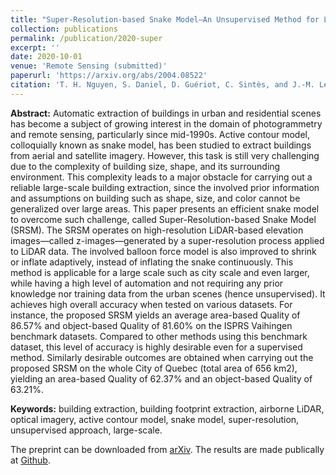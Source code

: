 ```yaml
---
title: "Super-Resolution-based Snake Model—An Unsupervised Method for Large-Scale Building Extraction using Airborne LiDAR Data and Optical Image"
collection: publications
permalink: /publication/2020-super
excerpt: ''
date: 2020-10-01
venue: 'Remote Sensing (submitted)'
paperurl: 'https://arxiv.org/abs/2004.08522'
citation: 'T. H. Nguyen, S. Daniel, D. Guériot, C. Sintès, and J.-M. Le Caillec. (2020). &quot;Super-Resolution-based Snake Model—An Unsupervised Method for Large-Scale Building Extraction using Airborne LiDAR Data and Optical Image.&quot; <i>arXiv preprint arXiv:2004.08522</i>. X(x).'
---
```



<!-- ---
title: "Super-Resolution-based Snake Model—An Unsupervised Method for Large-Scale Building Extraction using Airborne LiDAR Data and Optical Image"
collection: publications
permalink: /publication/2020-super
excerpt: ''
date: 2020-12-31
venue: 'Remote Sensing (submitted)'
paperurl: 'https://arxiv.org/abs/2004.08522'
citation: 'T. H. Nguyen, S. Daniel, D. Guériot, C. Sintès, and J.-M. Le Caillec. (2020). &quot;Super-Resolution-based Snake Model—An Unsupervised Method for Large-Scale Building Extraction using Airborne LiDAR Data and Optical Image.&quot; <i>arXiv preprint arXiv:2004.08522</i>.' -->

**Abstract:** Automatic extraction of buildings in urban and residential scenes has become a subject of growing interest in the domain of photogrammetry and remote sensing, particularly since mid-1990s. Active contour model, colloquially known as snake model, has been studied to extract buildings from aerial and satellite imagery. However, this task is still very challenging due to the complexity of building size, shape, and its surrounding environment. This complexity leads to a major obstacle for carrying out a reliable large-scale building extraction, since the involved prior information and assumptions on building such as shape, size, and color cannot be generalized over large areas. This paper presents an efficient snake model to overcome such challenge, called Super-Resolution-based Snake Model (SRSM). The SRSM operates on high-resolution LiDAR-based elevation images—called z-images—generated by a super-resolution process applied to LiDAR data. The involved balloon force model is also improved to shrink or inflate adaptively, instead of inflating the snake continuously. This method is applicable for a large scale such as city scale and even larger, while having a high level of automation and not requiring any prior knowledge nor training data from the urban scenes (hence unsupervised). It achieves high overall accuracy when tested on various datasets. For instance, the proposed SRSM yields an average area-based Quality of 86.57% and object-based Quality of 81.60% on the ISPRS Vaihingen benchmark datasets. Compared to other methods using this benchmark dataset, this level of accuracy is highly desirable even for a supervised method. Similarly desirable outcomes are obtained when carrying out the proposed SRSM on the whole City of Quebec (total area of 656 km2), yielding an area-based Quality of 62.37% and an object-based Quality of 63.21%.

**Keywords:** building extraction, building footprint extraction, airborne LiDAR, optical imagery, active contour model, snake model, super-resolution, unsupervised approach, large-scale.

The preprint can be downloaded from [arXiv](https://arxiv.org/abs/2004.08522).
The results are made publically at [Github](https://github.com/nthuy190991/SRSM_QuebecCity_building_extraction).
